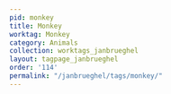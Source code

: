 ```yaml
---
pid: monkey
title: Monkey
worktag: Monkey
category: Animals
collection: worktags_janbrueghel
layout: tagpage_janbrueghel
order: '114'
permalink: "/janbrueghel/tags/monkey/"
---
```

